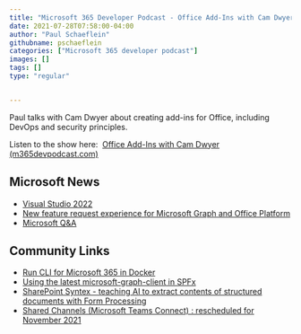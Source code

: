 ```yaml
---
title: "Microsoft 365 Developer Podcast - Office Add-Ins with Cam Dwyer"
date: 2021-07-28T07:58:00-04:00
author: "Paul Schaeflein"
githubname: pschaeflein
categories: ["Microsoft 365 developer podcast"]
images: []
tags: []
type: "regular"


---
```


Paul talks with Cam Dwyer about creating add-ins for Office, including
DevOps and security principles.

Listen to the show here:  [Office Add-Ins with Cam Dwyer
(m365devpodcast.com)](https://www.m365devpodcast.com/e/office-add-ins-with-cam-dwyer/)

## Microsoft News 

-   [Visual Studio
    2022](https://devblogs.microsoft.com/visualstudio/visual-studio-2022/)
-   [New feature request experience for Microsoft Graph and Office
    Platform](https://developer.microsoft.com/en-us/graph/blogs/new-feature-request-experience-for-microsoft-graph-and-office/)
-   [Microsoft
    Q&A](https://docs.microsoft.com/en-us/answers/products/m365#microsoft-graph)

## Community Links 

-   [Run CLI for Microsoft 365 in
    Docker](https://techcommunity.microsoft.com/t5/microsoft-365-pnp-blog/run-cli-for-microsoft-365-in-docker/ba-p/2207125)
-   [Using the latest microsoft-graph-client in
    SPFx](https://www.sebastienlevert.com/2021/04/18/latest-microsoft-graph-client-spfx/)
-   [SharePoint Syntex - teaching AI to extract contents of structured
    documents with Form
    Processing](https://www.sharepointnutsandbolts.com/2021/04/Syntex-Forms-Processing.html)
-   [Shared Channels (Microsoft Teams Connect) : rescheduled for
    November 2021](https://myteamsday.com/2021/04/21/shared-channels-2/)
